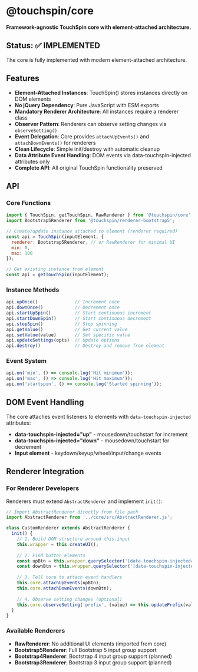 @touchspin/core
==============

**Framework-agnostic TouchSpin core with element-attached architecture.**

## Status: ✅ IMPLEMENTED

The core is fully implemented with modern element-attached architecture.

## Features

- **Element-Attached Instances**: TouchSpin() stores instances directly on DOM elements
- **No jQuery Dependency**: Pure JavaScript with ESM exports
- **Mandatory Renderer Architecture**: All instances require a renderer class
- **Observer Pattern**: Renderers can observe setting changes via `observeSetting()`
- **Event Delegation**: Core provides `attachUpEvents()` and `attachDownEvents()` for renderers
- **Clean Lifecycle**: Simple init/destroy with automatic cleanup
- **Data Attribute Event Handling**: DOM events via data-touchspin-injected attributes only
- **Complete API**: All original TouchSpin functionality preserved

## API

### Core Functions

```javascript
import { TouchSpin, getTouchSpin, RawRenderer } from '@touchspin/core';
import Bootstrap5Renderer from '@touchspin/renderer-bootstrap5';

// Create/update instance attached to element (renderer required)
const api = TouchSpin(inputElement, {
  renderer: Bootstrap5Renderer, // or RawRenderer for minimal UI
  min: 0,
  max: 100
});

// Get existing instance from element
const api = getTouchSpin(inputElement);
```

### Instance Methods

```javascript
api.upOnce()              // Increment once
api.downOnce()            // Decrement once  
api.startUpSpin()         // Start continuous increment
api.startDownSpin()       // Start continuous decrement
api.stopSpin()            // Stop spinning
api.getValue()            // Get current value
api.setValue(value)       // Set specific value
api.updateSettings(opts)  // Update options
api.destroy()             // Destroy and remove from element
```

### Event System

```javascript
api.on('min', () => console.log('Hit minimum'));
api.on('max', () => console.log('Hit maximum'));
api.on('startspin', () => console.log('Started spinning'));
```

## DOM Event Handling

The core attaches event listeners to elements with `data-touchspin-injected` attributes:

- **data-touchspin-injected="up"** - mousedown/touchstart for increment
- **data-touchspin-injected="down"** - mousedown/touchstart for decrement
- **Input element** - keydown/keyup/wheel/input/change events

## Renderer Integration

### For Renderer Developers

Renderers must extend `AbstractRenderer` and implement `init()`:

```javascript
// Import AbstractRenderer directly from file path
import AbstractRenderer from '../core/src/AbstractRenderer.js';

class CustomRenderer extends AbstractRenderer {
  init() {
    // 1. Build DOM structure around this.input
    this.wrapper = this.createUI();
    
    // 2. Find button elements
    const upBtn = this.wrapper.querySelector('[data-touchspin-injected="up"]');
    const downBtn = this.wrapper.querySelector('[data-touchspin-injected="down"]');
    
    // 3. Tell core to attach event handlers
    this.core.attachUpEvents(upBtn);
    this.core.attachDownEvents(downBtn);
    
    // 4. Observe setting changes (optional)
    this.core.observeSetting('prefix', (value) => this.updatePrefix(value));
  }
}
```

### Available Renderers

- **RawRenderer**: No additional UI elements (imported from core)
- **Bootstrap5Renderer**: Full Bootstrap 5 input group support
- **Bootstrap4Renderer**: Bootstrap 4 input group support (planned)
- **Bootstrap3Renderer**: Bootstrap 3 input group support (planned)

